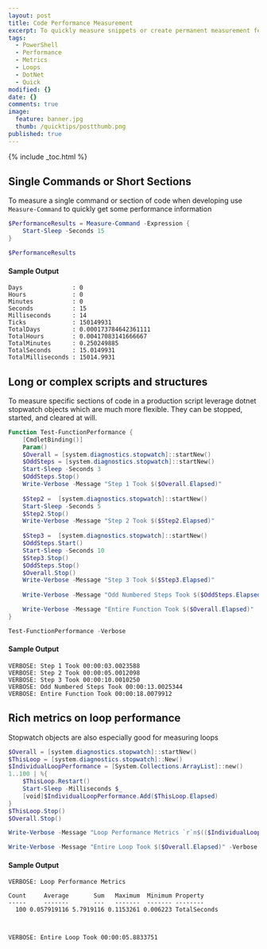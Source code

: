 ```yaml
---
layout: post
title: Code Performance Measurement
excerpt: To quickly measure snippets or create permanent measurement features in your scripts
tags:
  - PowerShell
  - Performance
  - Metrics
  - Loops
  - DotNet
  - Quick
modified: {}
date: {}
comments: true
image:
  feature: banner.jpg
  thumb: /quicktips/postthumb.png
published: true
---
```

{% include _toc.html %}

## Single Commands or Short Sections

To measure a single command or section of code when developing use `Measure-Command` to quickly get some performance information

```PowerShell
$PerformanceResults = Measure-Command -Expression {
    Start-Sleep -Seconds 15
}

$PerformanceResults
```

#### Sample Output

    Days              : 0
    Hours             : 0
    Minutes           : 0
    Seconds           : 15
    Milliseconds      : 14
    Ticks             : 150149931
    TotalDays         : 0.000173784642361111
    TotalHours        : 0.00417083141666667
    TotalMinutes      : 0.250249885
    TotalSeconds      : 15.0149931
    TotalMilliseconds : 15014.9931

## Long or complex scripts and structures

To measure specific sections of code in a production script leverage dotnet stopwatch objects which are much more flexible. They can be stopped, started, and cleared at will.

```PowerShell
Function Test-FunctionPerformance {
    [CmdletBinding()]
    Param()
    $Overall = [system.diagnostics.stopwatch]::startNew()
    $OddSteps = [system.diagnostics.stopwatch]::startNew()
    Start-Sleep -Seconds 3
    $OddSteps.Stop()
    Write-Verbose -Message "Step 1 Took $($Overall.Elapsed)"
    
    $Step2 =  [system.diagnostics.stopwatch]::startNew()
    Start-Sleep -Seconds 5
    $Step2.Stop()
    Write-Verbose -Message "Step 2 Took $($Step2.Elapsed)"
    
    $Step3 =  [system.diagnostics.stopwatch]::startNew()
    $OddSteps.Start()
    Start-Sleep -Seconds 10
    $Step3.Stop()
    $OddSteps.Stop()
    $Overall.Stop()
    Write-Verbose -Message "Step 3 Took $($Step3.Elapsed)"
    
    Write-Verbose -Message "Odd Numbered Steps Took $($OddSteps.Elapsed)"

    Write-Verbose -Message "Entire Function Took $($Overall.Elapsed)"
}

Test-FunctionPerformance -Verbose
```

#### Sample Output

    VERBOSE: Step 1 Took 00:00:03.0023588
    VERBOSE: Step 2 Took 00:00:05.0012098
    VERBOSE: Step 3 Took 00:00:10.0010250
    VERBOSE: Odd Numbered Steps Took 00:00:13.0025344
    VERBOSE: Entire Function Took 00:00:18.0079912

## Rich metrics on loop performance

Stopwatch objects are also especially good for measuring loops

```PowerShell
$Overall = [system.diagnostics.stopwatch]::startNew()
$ThisLoop = [system.diagnostics.stopwatch]::New()
$IndividualLoopPerformance = [System.Collections.ArrayList]::new()
1..100 | %{
    $ThisLoop.Restart()
    Start-Sleep -Milliseconds $_
    [void]$IndividualLoopPerformance.Add($ThisLoop.Elapsed)
}
$ThisLoop.Stop()
$Overall.Stop()

Write-Verbose -Message "Loop Performance Metrics `r`n$(($IndividualLoopPerformance | measure -Average -Property totalseconds -Maximum -Minimum -Sum | ft ) | out-string)" -Verbose

Write-Verbose -Message "Entire Loop Took $($Overall.Elapsed)" -Verbose

```

#### Sample Output

    VERBOSE: Loop Performance Metrics 
    
    Count     Average       Sum   Maximum  Minimum Property    
    -----     -------       ---   -------  ------- --------    
      100 0.057919116 5.7919116 0.1153261 0.006223 TotalSeconds
    
    
    
    VERBOSE: Entire Loop Took 00:00:05.8833751
